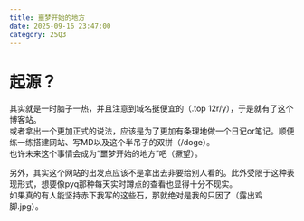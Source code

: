 ```yaml
---
title: 噩梦开始的地方
date: 2025-09-16 23:47:00
category: 25Q3
---
```

# 起源？
其实就是一时脑子一热，并且注意到域名挺便宜的（.top 12r/y），于是就有了这个博客站。  
或者拿出一个更加正式的说法，应该是为了更加有条理地做一个日记or笔记。顺便练一练搭建网站、写MD以及这个半吊子的双拼（/doge）。  
也许未来这个事情会成为“噩梦开始的地方”吧（撅望）。

另外，其实这个网站的出发点应该不是拿出去非要给别人看的。此外受限于这种表现形式，想要像pyq那种每天实时蹲点的查看也显得十分不现实。  
如果真的有人能坚持赤下我写的这些石，那就绝对是我的只因了（露出鸡脚.jpg）。